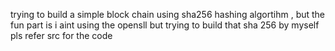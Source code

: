 trying to build a simple block chain using sha256 hashing algortihm , but the fun part is i aint using the opensll but trying to build that sha 256 by myself 
pls refer src for the code 
